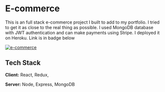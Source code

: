 # E-commerce

This is an full stack e-commerce project I built to add to my portfolio. I tried to get it as close to the real thing as possible. I used MongoDB database with JWT authentication and can make payments using Stripe. I deployed it on Heroku. Link is in badge below

[![e-commerce](https://img.shields.io/badge/:-shop-shop?style=for-the-badge&logo=heroku&logoColor=white&color=yellow)](https://myecommerceclothingproject.herokuapp.com)

## Tech Stack

**Client:** React, Redux,

**Server:** Node, Express, MongoDB
